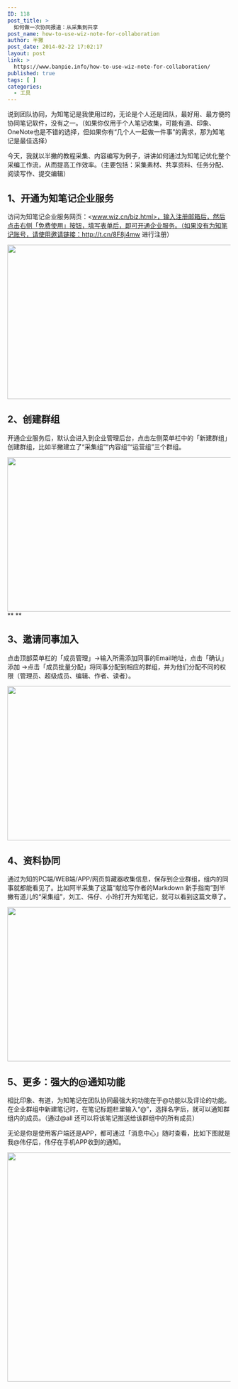 ```yaml
---
ID: 118
post_title: >
  如何做一次协同报道：从采集到共享
post_name: how-to-use-wiz-note-for-collaboration
author: 半撇
post_date: 2014-02-22 17:02:17
layout: post
link: >
  https://www.banpie.info/how-to-use-wiz-note-for-collaboration/
published: true
tags: [ ]
categories:
  - 工具
---
```

说到团队协同，为知笔记是我使用过的，无论是个人还是团队，最好用、最方便的协同笔记软件，没有之一。（如果你仅用于个人笔记收集，可能有道、印象、OneNote也是不错的选择，但如果你有“几个人一起做一件事”的需求，那为知笔记是最佳选择）

今天，我就以半撇的教程采集、内容编写为例子，讲讲如何通过为知笔记优化整个采编工作流，从而提高工作效率。（主要包括：采集素材、共享资料、任务分配、阅读写作、提交编辑）

## 1、开通为知笔记企业服务

访问为知笔记企业服务网页：<www.wiz.cn/biz.html>，输入注册邮箱后，然后点击右侧「免费使用」按钮，填写表单后，即可开通企业服务。（如果没有为知笔记账号，请使用邀请链接：<http://t.cn/8F8j4mw> 进行注册）

[<img class="alignnone size-full wp-image-2464" src="http://www.banpie.info/wp-content/uploads/2019/04/unnamed-file-74.jpg" width="620" height="348" alt="" />][1]

## 2、创建群组

开通企业服务后，默认会进入到企业管理后台，点击左侧菜单栏中的「新建群组」创建群组，比如半撇建立了“采集组”“内容组”“运营组”三个群组。

[<img class="alignnone size-full wp-image-2465" src="http://www.banpie.info/wp-content/uploads/2019/04/unnamed-file-75.jpg" width="620" height="348" alt="" />][2]** **

## 3、邀请同事加入

点击顶部菜单栏的「成员管理」->输入所需添加同事的Email地址，点击「确认」添加 ->点击「成员批量分配」将同事分配到相应的群组，并为他们分配不同的权限（管理员、超级成员、编辑、作者、读者）。

[<img class="alignnone size-full wp-image-2467" src="http://www.banpie.info/wp-content/uploads/2019/04/unnamed-file-77.jpg" width="620" height="348" alt="" />][3]

## 4、资料协同

通过为知的PC端/WEB端/APP/网页剪藏器收集信息，保存到企业群组，组内的同事就都能看见了。比如阿半采集了这篇“献给写作者的Markdown 新手指南”到半撇有道儿的“采集组”，刘工、伟仔、小玲打开为知笔记，就可以看到这篇文章了。

[<img class="alignnone size-full wp-image-2468" src="http://www.banpie.info/wp-content/uploads/2019/04/unnamed-file-78.jpg" width="620" height="348" alt="" />][4]

## 5、更多：强大的@通知功能

相比印象、有道，为知笔记在团队协同最强大的功能在于@功能以及评论的功能。在企业群组中新建笔记时，在笔记标题栏里输入“@”，选择名字后，就可以通知群组内的成员。（通过@all 还可以将该笔记推送给该群组中的所有成员）

无论是你是使用客户端还是APP，都可通过「消息中心」随时查看，比如下图就是我@伟仔后，伟仔在手机APP收到的通知。

[<img class="alignnone size-full wp-image-2469" src="http://www.banpie.info/wp-content/uploads/2019/04/unnamed-file-34.png" width="620" height="517" alt="" />][5]

 [1]: http://www.banpie.info/wp-content/uploads/2019/04/unnamed-file-74.jpg
 [2]: http://www.banpie.info/wp-content/uploads/2019/04/unnamed-file-75.jpg
 [3]: http://www.banpie.info/wp-content/uploads/2019/04/unnamed-file-77.jpg
 [4]: http://www.banpie.info/wp-content/uploads/2019/04/unnamed-file-78.jpg
 [5]: http://www.banpie.info/wp-content/uploads/2019/04/unnamed-file-34.png